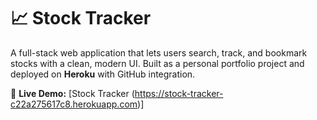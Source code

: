 # 📈 Stock Tracker  

A full-stack web application that lets users search, track, and bookmark stocks with a clean, modern UI. Built as a personal portfolio project and deployed on **Heroku** with GitHub integration.  

🔗 **Live Demo:** [Stock Tracker (https://stock-tracker-c22a275617c8.herokuapp.com)]  


